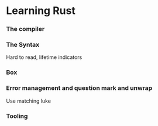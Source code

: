 # Learning Rust

### The compiler

### The Syntax
Hard to read, lifetime indicators

### Box<dyn Trait>

### Error management and question mark and unwrap

Use matching luke

### Tooling